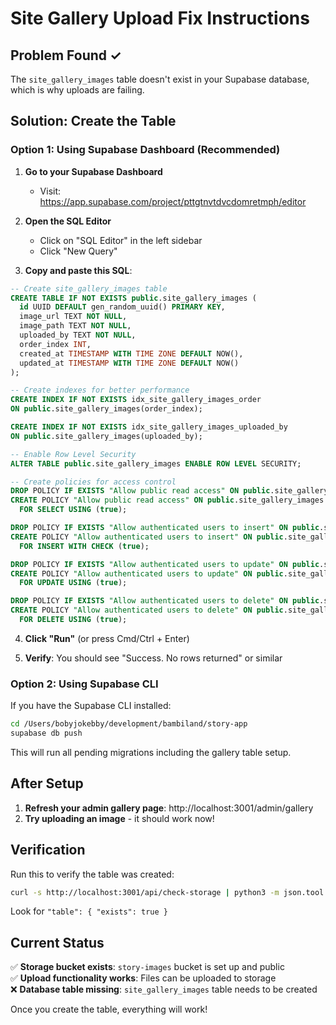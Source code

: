 # Site Gallery Upload Fix Instructions

## Problem Found ✓
The `site_gallery_images` table doesn't exist in your Supabase database, which is why uploads are failing.

## Solution: Create the Table

### Option 1: Using Supabase Dashboard (Recommended)

1. **Go to your Supabase Dashboard**
   - Visit: https://app.supabase.com/project/pttgtnvtdvcdomretmph/editor

2. **Open the SQL Editor**
   - Click on "SQL Editor" in the left sidebar
   - Click "New Query"

3. **Copy and paste this SQL**:

```sql
-- Create site_gallery_images table
CREATE TABLE IF NOT EXISTS public.site_gallery_images (
  id UUID DEFAULT gen_random_uuid() PRIMARY KEY,
  image_url TEXT NOT NULL,
  image_path TEXT NOT NULL,
  uploaded_by TEXT NOT NULL,
  order_index INT,
  created_at TIMESTAMP WITH TIME ZONE DEFAULT NOW(),
  updated_at TIMESTAMP WITH TIME ZONE DEFAULT NOW()
);

-- Create indexes for better performance
CREATE INDEX IF NOT EXISTS idx_site_gallery_images_order 
ON public.site_gallery_images(order_index);

CREATE INDEX IF NOT EXISTS idx_site_gallery_images_uploaded_by 
ON public.site_gallery_images(uploaded_by);

-- Enable Row Level Security
ALTER TABLE public.site_gallery_images ENABLE ROW LEVEL SECURITY;

-- Create policies for access control
DROP POLICY IF EXISTS "Allow public read access" ON public.site_gallery_images;
CREATE POLICY "Allow public read access" ON public.site_gallery_images
  FOR SELECT USING (true);

DROP POLICY IF EXISTS "Allow authenticated users to insert" ON public.site_gallery_images;
CREATE POLICY "Allow authenticated users to insert" ON public.site_gallery_images
  FOR INSERT WITH CHECK (true);

DROP POLICY IF EXISTS "Allow authenticated users to update" ON public.site_gallery_images;
CREATE POLICY "Allow authenticated users to update" ON public.site_gallery_images
  FOR UPDATE USING (true);

DROP POLICY IF EXISTS "Allow authenticated users to delete" ON public.site_gallery_images;
CREATE POLICY "Allow authenticated users to delete" ON public.site_gallery_images
  FOR DELETE USING (true);
```

4. **Click "Run"** (or press Cmd/Ctrl + Enter)

5. **Verify**: You should see "Success. No rows returned" or similar

### Option 2: Using Supabase CLI

If you have the Supabase CLI installed:

```bash
cd /Users/bobyjokebby/development/bambiland/story-app
supabase db push
```

This will run all pending migrations including the gallery table setup.

## After Setup

1. **Refresh your admin gallery page**: http://localhost:3001/admin/gallery
2. **Try uploading an image** - it should work now!

## Verification

Run this to verify the table was created:

```bash
curl -s http://localhost:3001/api/check-storage | python3 -m json.tool
```

Look for `"table": { "exists": true }`

## Current Status

✅ **Storage bucket exists**: `story-images` bucket is set up and public  
✅ **Upload functionality works**: Files can be uploaded to storage  
❌ **Database table missing**: `site_gallery_images` table needs to be created  

Once you create the table, everything will work!

